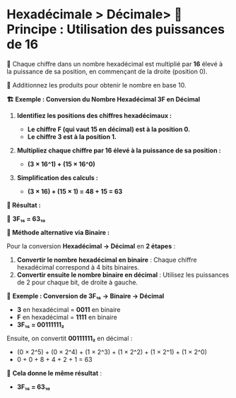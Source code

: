 # Hexadécimale > Décimale> 📌 **Principe : Utilisation des puissances de 16**

🔹 Chaque chiffre dans un nombre hexadécimal est multiplié par **16** élevé à la puissance de sa position, en commençant de la droite (position 0).

🔹 Additionnez les produits pour obtenir le nombre en base 10.



**🏗 Exemple : Conversion du Nombre Hexadécimal 3F en Décimal**

1.  **Identifiez les positions des chiffres hexadécimaux :**

    - **Le chiffre F (qui vaut 15 en décimal) est à la position 0.**
    - **Le chiffre 3 est à la position 1.**

2.  **Multipliez chaque chiffre par 16 élevé à la puissance de sa position :**

    - **(3 × 16^1) + (15 × 16^0)**

3.  **Simplification des calculs :**

    - **(3 × 16) + (15 × 1) = 48 + 15 = 63**

**📌 Résultat :**

🔹 **3F₁₆ = 63₁₀**



**📝 Méthode alternative via Binaire :**

Pour la conversion **Hexadécimal → Décimal** en **2 étapes** :

1.  **Convertir le nombre hexadécimal en binaire** : Chaque chiffre hexadécimal correspond à 4 bits binaires.
2.  **Convertir ensuite le nombre binaire en décimal** : Utilisez les puissances de 2 pour chaque bit, de droite à gauche.

🔹 **Exemple : Conversion de 3F₁₆ → Binaire → Décimal**

- **3** en hexadécimal = **0011** en binaire
- **F** en hexadécimal = **1111** en binaire
- **3F₁₆ = 00111111₂**

Ensuite, on convertit **00111111₂** en décimal :

- (0 × 2^5) + (0 × 2^4) + (1 × 2^3) + (1 × 2^2) + (1 × 2^1) + (1 × 2^0)
- 0 + 0 + 8 + 4 + 2 + 1 = 63

🔹 **Cela donne le même résultat** :

- **3F₁₆ = 63₁₀**
